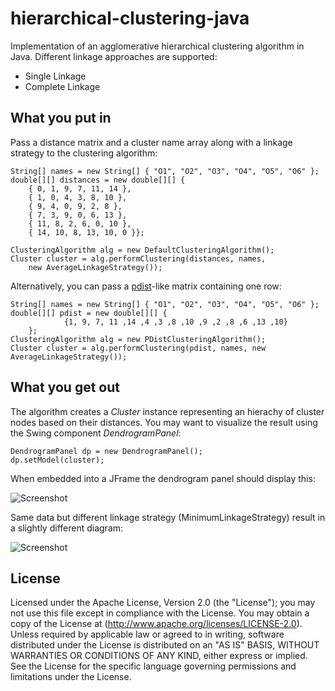 hierarchical-clustering-java
============================

Implementation of an agglomerative hierarchical clustering algorithm in Java. Different linkage approaches are supported:
* Single Linkage
* Complete Linkage

What you put in
---------------

Pass a distance matrix and a cluster name array along with a linkage strategy to the clustering algorithm:

    String[] names = new String[] { "O1", "O2", "O3", "O4", "O5", "O6" };
    double[][] distances = new double[][] { 
        { 0, 1, 9, 7, 11, 14 },
        { 1, 0, 4, 3, 8, 10 }, 
        { 9, 4, 0, 9, 2, 8 },
        { 7, 3, 9, 0, 6, 13 }, 
        { 11, 8, 2, 6, 0, 10 },
        { 14, 10, 8, 13, 10, 0 }};

    ClusteringAlgorithm alg = new DefaultClusteringAlgorithm();
    Cluster cluster = alg.performClustering(distances, names,
        new AverageLinkageStrategy());

Alternatively, you can pass a [pdist](http://www.mathworks.com/help/stats/pdist.html)-like matrix containing one row:

    String[] names = new String[] { "O1", "O2", "O3", "O4", "O5", "O6" };
    double[][] pdist = new double[][] {
				{1, 9, 7, 11 ,14 ,4 ,3 ,8 ,10 ,9 ,2 ,8 ,6 ,13 ,10}
		};
    ClusteringAlgorithm alg = new PDistClusteringAlgorithm();
    Cluster cluster = alg.performClustering(pdist, names, new AverageLinkageStrategy());

What you get out
----------------

The algorithm creates a *Cluster* instance representing an hierachy of cluster nodes based on their distances.
You may want to visualize the result using the Swing component *DendrogramPanel*:

    DendrogramPanel dp = new DendrogramPanel();
    dp.setModel(cluster);

When embedded into a JFrame the dendrogram panel should display this:

![Screenshot](https://raw.github.com/lbehnke/hierarchical-clustering-java/master/etc/screenshot1.png "Average linkage")

Same data but different linkage strategy (MinimumLinkageStrategy) result in a slightly different diagram:

![Screenshot](https://raw.github.com/lbehnke/hierarchical-clustering-java/master/etc/screenshot2.png "Minimum linkage")

License
-------
Licensed under the Apache License, Version 2.0 (the "License"); 
you may not use this file except in compliance with the License. 
You may obtain a copy of the License at (http://www.apache.org/licenses/LICENSE-2.0).
Unless required by applicable law or agreed to in writing, software distributed under the License is distributed on an "AS IS" BASIS, 
WITHOUT WARRANTIES OR CONDITIONS OF ANY KIND, either express or implied. 
See the License for the specific language governing permissions and limitations under the License.
